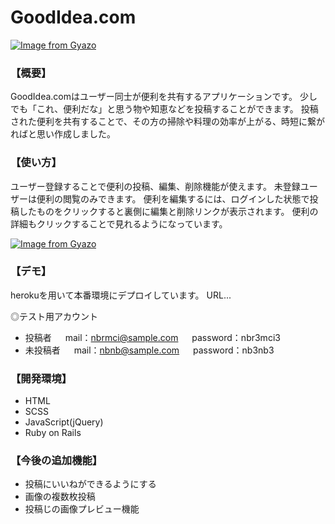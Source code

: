 # GoodIdea.com

[![Image from Gyazo](https://i.gyazo.com/142dd13f7ecadfe378f27a418e1a3b9f.png)](https://gyazo.com/142dd13f7ecadfe378f27a418e1a3b9f)

### 【概要】
GoodIdea.comはユーザー同士が便利を共有するアプリケーションです。
少しでも「これ、便利だな」と思う物や知恵などを投稿することができます。
投稿された便利を共有することで、その方の掃除や料理の効率が上がる、時短に繋がればと思い作成しました。

### 【使い方】
ユーザー登録することで便利の投稿、編集、削除機能が使えます。
未登録ユーザーは便利の閲覧のみできます。
便利を編集するには、ログインした状態で投稿したものをクリックすると裏側に編集と削除リンクが表示されます。
便利の詳細もクリックすることで見れるようになっています。

[![Image from Gyazo](https://i.gyazo.com/36ba124e8ef266ad8d7b337157727fba.png)](https://gyazo.com/36ba124e8ef266ad8d7b337157727fba)

### 【デモ】
herokuを用いて本番環境にデプロイしています。
URL...

◎テスト用アカウント
* 投稿者
　 mail：nbrmci@sample.com
　 password：nbr3mci3
* 未投稿者
　 mail：nbnb@sample.com
　 password：nb3nb3

### 【開発環境】
* HTML
* SCSS
* JavaScript(jQuery)
* Ruby on Rails

### 【今後の追加機能】
* 投稿にいいねができるようにする
* 画像の複数枚投稿
* 投稿じの画像プレビュー機能
